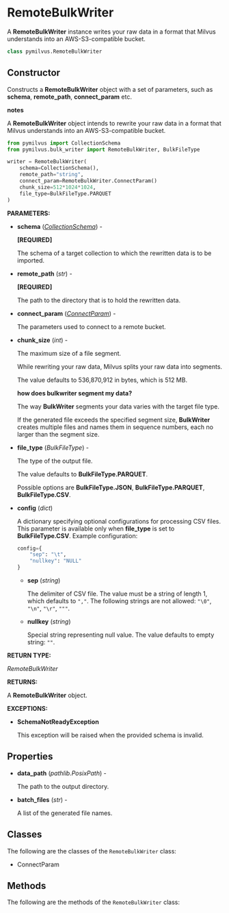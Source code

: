 # RemoteBulkWriter

A **RemoteBulkWriter** instance writes your raw data in a format that Milvus understands into an AWS-S3-compatible bucket.

```python
class pymilvus.RemoteBulkWriter
```

## Constructor

Constructs a **RemoteBulkWriter** object with a set of parameters, such as **schema**, **remote_path**, **connect_param** etc.

<div class="admonition note">

<p><b>notes</b></p>

<p>A <strong>RemoteBulkWriter</strong> object intends to rewrite your raw data in a format that Milvus understands into an AWS-S3-compatible bucket.</p>

</div>

```python
from pymilvus import CollectionSchema
from pymilvus.bulk_writer import RemoteBulkWriter, BulkFileType

writer = RemoteBulkWriter(
    schema=CollectionSchema(),
    remote_path="string",
    connect_param=RemoteBulkWriter.ConnectParam()
    chunk_size=512*1024*1024,
    file_type=BulkFileType.PARQUET
)
```

**PARAMETERS:**

- **schema** (*[CollectionSchema](../../ORM/CollectionSchema/CollectionSchema.md)*) -

    **[REQUIRED]**

    The schema of a target collection to which the rewritten data is to be imported.

- **remote_path** (*str*) -

    **[REQUIRED]**

    The path to the directory that is to hold the rewritten data.

- **connect_param** (*[ConnectParam](S3ConnectParam.md)*) -

    The parameters used to connect to a remote bucket.

- **chunk_size** (*int*) -

    The maximum size of a file segment.

    While rewriting your raw data, Milvus splits your raw data into segments.

    The value defaults to 536,870,912 in bytes, which is 512 MB.

    <div class="admonition note">

    <p><b>how does bulkwriter segment my data?</b></p>

    <p>The way <strong>BulkWriter</strong> segments your data varies with the target file type.</p>
    <p>If the generated file exceeds the specified segment size, <strong>BulkWriter</strong> creates multiple files and names them in sequence numbers, each no larger than the segment size.</p>

    </div>

- **file_type** (*BulkFileType*) -

    The type of the output file.

    The value defaults to **BulkFileType.PARQUET**. 

    Possible options are **BulkFileType.JSON**, **BulkFileType.PARQUET**, **BulkFileType.CSV**.

- **config** (*dict*)

    A dictionary specifying optional configurations for processing CSV files. This parameter is available only when **file_type** is set to **BulkFileType.CSV**. Example configuration:

    ```python
    config={
        "sep": "\t",
        "nullkey": "NULL"
    }
    ```

    -  **sep** (*string*)

        The delimiter of CSV file. The value must be a string of length 1, which defaults to `","`. The following strings are not allowed: `"\0"`, `"\n"`, `"\r"`, `"""`.

    - **nullkey** (*string*)

        Special string representing null value. The value defaults to empty string: `""`.

**RETURN TYPE:**

*RemoteBulkWriter*

**RETURNS:**

A **RemoteBulkWriter** object.

**EXCEPTIONS:**

- **SchemaNotReadyException**

    This exception will be raised when the provided schema is invalid.

## Properties

- **data_path** (*pathlib.PosixPath*) -

    The path to the output directory.

- **batch_files** (*str*) -

    A list of the generated file names.

## Classes

The following are the classes of the `RemoteBulkWriter` class:

- ConnectParam

## Methods

The following are the methods of the `RemoteBulkWriter` class: